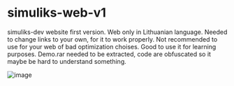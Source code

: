 # simuliks-web-v1
simuliks-dev website first version.
Web only in Lithuanian language.
Needed to change links to your own, for it to work properly.
Not recommended to use for your web of bad optimization choises.
Good to use it for learning purposes.
Demo.rar needed to be extracted, code are obfuscated so it maybe be hard to understand something.

![image](https://github.com/Simuliks/simuliks-web-v1/assets/88162316/d4e3b55a-83f7-44c2-9b7e-44f7c7e0631e)

